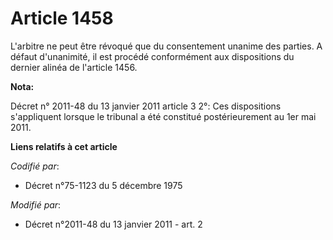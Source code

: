 # Article 1458

L'arbitre ne peut être révoqué que du consentement unanime des parties. A défaut d'unanimité, il est procédé conformément aux
dispositions du dernier alinéa de l'article 1456.

**Nota:**

Décret n° 2011-48 du 13 janvier 2011 article 3 2°: Ces dispositions s'appliquent lorsque le tribunal a été constitué
postérieurement au 1er mai 2011.

**Liens relatifs à cet article**

_Codifié par_:

  - Décret n°75-1123 du 5 décembre 1975

_Modifié par_:

  - Décret n°2011-48 du 13 janvier 2011 - art. 2
